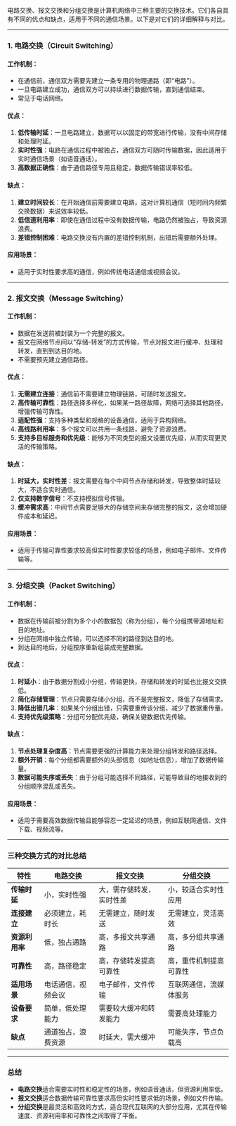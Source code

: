 电路交换、报文交换和分组交换是计算机网络中三种主要的交换技术。它们各自具有不同的优点和缺点，适用于不同的通信场景。以下是对它们的详细解释与对比。

---

### 1. **电路交换（Circuit Switching）**

#### 工作机制：
- 在通信前，通信双方需要先建立一条专用的物理通路（即“电路”）。
- 一旦电路建立成功，通信双方可以持续进行数据传输，直到通信结束。
- 常见于电话网络。

#### 优点：
1. **低传输时延**：一旦电路建立，数据可以以固定的带宽进行传输，没有中间存储和处理时延。
2. **实时性强**：电路在通信过程中被独占，通信双方可随时传输数据，因此适用于实时通信场景（如语音通话）。
3. **高数据正确性**：由于通信路径专用且稳定，数据传输错误率较低。

#### 缺点：
1. **建立时间较长**：在开始通信前需要建立电路，这对计算机通信（短时间内频繁交换数据）来说效率较低。
2. **低信道利用率**：即使在通信过程中没有数据传输，电路仍然被独占，导致资源浪费。
3. **差错控制困难**：电路交换没有内置的差错控制机制，出错后需要额外处理。

#### 应用场景：
- 适用于实时性要求高的通信，例如传统电话通信或视频会议。

---

### 2. **报文交换（Message Switching）**

#### 工作机制：
- 数据在发送前被封装为一个完整的报文。
- 报文在网络节点间以“存储-转发”的方式传输，节点对报文进行缓冲、处理和转发，直到到达目的地。
- 不需要预先建立通信路径。

#### 优点：
1. **无需建立连接**：通信前不需要建立物理链路，可随时发送报文。
2. **高传输可靠性**：路径选择多样化，如果某一路径故障，网络可选择其他路径，增强传输可靠性。
3. **适配性强**：支持多种类型和规格的设备通信，适用于异构网络。
4. **高线路利用率**：多个报文可以共用一条线路，避免了资源浪费。
5. **支持多目标服务和优先级**：能够为不同类型的报文设置优先级，从而实现更灵活的传输策略。

#### 缺点：
1. **时延大，实时性差**：报文需要在每个中间节点存储和转发，导致整体时延较大，不适合实时通信。
2. **仅支持数字信号**：不支持模拟信号传输。
3. **缓冲需求高**：中间节点需要足够大的存储空间来存储完整的报文，这会增加硬件成本和延迟。

#### 应用场景：
- 适用于传输可靠性要求较高但实时性要求较低的场景，例如电子邮件、文件传输等。

---

### 3. **分组交换（Packet Switching）**

#### 工作机制：
- 数据在传输前被分割为多个小的数据包（称为分组），每个分组携带源地址和目的地址。
- 分组在网络中独立传输，可以选择不同的路径到达目的地。
- 到达目的地后，分组按序重新组装成完整数据。

#### 优点：
1. **时延小**：由于数据分割成小分组，传输更快，存储和转发的时延也比报文交换低。
2. **简化存储管理**：节点只需要存储小分组，而不是完整报文，降低了存储需求。
3. **降低出错几率**：如果某个分组出错，只需要重传该分组，减少了数据重传量。
4. **支持优先级策略**：分组可分配优先级，确保关键数据优先传输。

#### 缺点：
1. **节点处理复杂度高**：节点需要更强的计算能力来处理分组转发和路径选择。
2. **额外开销**：每个分组都需要额外的头部信息（如地址信息），增加了数据传输量。
3. **数据可能失序或丢失**：由于分组可能选择不同路径，可能导致目的地接收到的分组顺序混乱或丢失。

#### 应用场景：
- 适用于需要高效数据传输且能够容忍一定延迟的场景，例如互联网通信、文件下载、视频流等。

---

### 三种交换方式的对比总结

| 特性              | 电路交换               | 报文交换                  | 分组交换                  |
|-------------------|-----------------------|--------------------------|--------------------------|
| **传输时延**      | 小，实时性强           | 大，需存储转发，实时性差  | 小，较适合实时性应用      |
| **连接建立**      | 必须建立，耗时长       | 无需建立，随时发送        | 无需建立，灵活高效        |
| **资源利用率**    | 低，独占通路           | 高，多报文共享通路        | 高，多分组共享通路        |
| **可靠性**        | 高，路径稳定           | 高，存储转发提高可靠性    | 高，重传机制提高可靠性    |
| **适用场景**      | 电话通信，视频会议      | 电子邮件，文件传输        | 互联网通信，流媒体服务    |
| **设备要求**      | 简单，低处理能力        | 需要较大缓冲和转发能力    | 需要高处理能力            |
| **缺点**          | 通道独占，浪费资源      | 时延大，需大缓冲          | 可能失序，节点负载高      |

---

### 总结
- **电路交换**适合需要实时性和稳定性的场景，例如语音通话，但资源利用率低。
- **报文交换**适合数据传输可靠性要求高但实时性要求低的场景，例如文件传输。
- **分组交换**是最灵活和高效的方式，适合现代互联网的大部分应用，尤其在传输速度、资源利用率和可靠性之间取得了平衡。